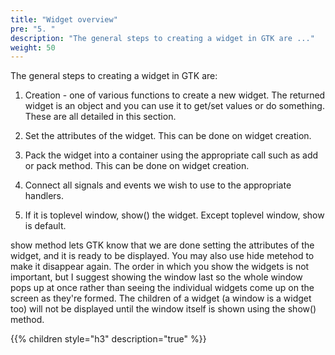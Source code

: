```yaml
---
title: "Widget overview"
pre: "5. "
description: "The general steps to creating a widget in GTK are ..."
weight: 50
---
```


The general steps to creating a widget in GTK are:

1. Creation - one of various functions to create a new widget. The returned widget is an object and you can use it to get/set values or do something. These are all detailed in this section.

1. Set the attributes of the widget. This can be done on widget creation.

1. Pack the widget into a container using the appropriate call such as add or pack method. This can be done on widget creation.

1. Connect all signals and events we wish to use to the appropriate handlers.

1. If it is toplevel window, show() the widget. Except toplevel window, show is default.

show method lets GTK know that we are done setting the attributes of the widget, and it is ready to be displayed. You may also use hide metehod to make it disappear again. The order in which you show the widgets is not important, but I suggest showing the window last so the whole window pops up at once rather than seeing the individual widgets come up on the screen as they're formed. The children of a widget (a window is a widget too) will not be displayed until the window itself is shown using the show() method.

{{% children style="h3" description="true" %}}
